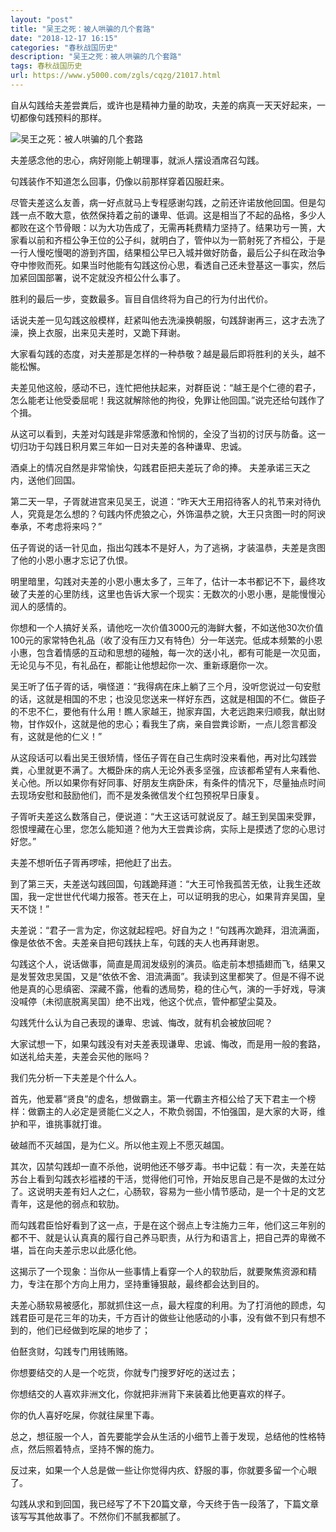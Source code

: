 ```yaml
---
layout: "post"
title: "吴王之死：被人哄骗的几个套路"
date: "2018-12-17 16:15"
categories: "春秋战国历史"
description: "吴王之死：被人哄骗的几个套路"
tags: 春秋战国历史
url: https://www.y5000.com/zgls/cqzg/21017.html
---
```






自从勾践给夫差尝粪后，或许也是精神力量的助攻，夫差的病真一天天好起来，一切都像句践预料的那样。

![吴王之死：被人哄骗的几个套路](/uploads/allimg/170505/6-1F505093R9147.JPG)

夫差感念他的忠心，病好刚能上朝理事，就派人摆设酒席召勾践。

句践装作不知道怎么回事，仍像以前那样穿着囚服赶来。

尽管夫差这么友善，病一好点就马上专程感谢勾践，之前还许诺放他回国。但是勾践一点不敢大意，依然保持着之前的谦卑、低调。这是相当了不起的品格，多少人都败在这个节骨眼：以为大功告成了，无需再耗费精力坚持了。结果功亏一篑，大家看以前和齐桓公争王位的公子纠，就明白了，管仲以为一箭射死了齐桓公，于是一行人慢吃慢喝的游到齐国，结果桓公早已入城并做好防备，最后公子纠在政治争夺中惨败而死。如果当时他能有勾践这份心思，看透自己还未登基这一事实，然后加紧回国部署，说不定就没齐桓公什么事了。

胜利的最后一步，变数最多。盲目自信终将为自己的行为付出代价。

话说夫差一见勾践这般模样，赶紧叫他去洗澡换朝服，句践辞谢再三，这才去洗了澡，换上衣服，出来见夫差时，又跪下拜谢。

大家看勾践的态度，对夫差那是怎样的一种恭敬？越是最后即将胜利的关头，越不能松懈。

夫差见他这般，感动不已，连忙把他扶起来，对群臣说：“越王是个仁德的君子，怎么能老让他受委屈呢！我这就解除他的拘役，免罪让他回国。”说完还给句践作了个揖。

从这可以看到，夫差对勾践是非常感激和怜悯的，全没了当初的讨厌与防备。这一切归功于勾践日积月累三年如一日对夫差的各种谦卑、忠诚。

酒桌上的情况自然是非常愉快，勾践君臣把夫差玩了命的捧。 夫差承诺三天之内，送他们回国。

第二天一早，子胥就进宫来见吴王，说道：“昨天大王用招待客人的礼节来对待仇人，究竟是怎么想的？句践内怀虎狼之心，外饰温恭之貌，大王只贪图一时的阿谀奉承，不考虑将来吗？”

伍子胥说的话一针见血，指出勾践本不是好人，为了逃祸，才装温恭，夫差是贪图了他的小恩小惠才忘记了仇恨。

明里暗里，勾践对夫差的小恩小惠太多了，三年了，估计一本书都记不下，最终攻破了夫差的心里防线，这里也告诉大家一个现实：无数次的小恩小惠，是能慢慢沁润人的感情的。

你想和一个人搞好关系，请他吃一次价值3000元的海鲜大餐，不如送他30次价值100元的家常特色礼品（收了没有压力又有特色）分一年送完。低成本频繁的小恩小惠，包含着情感的互动和思想的碰触，每一次的送小礼，都有可能是一次见面，无论见与不见，有礼品在，都能让他想起你一次、重新琢磨你一次。

吴王听了伍子胥的话，嗔怪道：“我得病在床上躺了三个月，没听您说过一句安慰的话，这就是相国的不忠；也没见您送来一样好东西，这就是相国的不仁。做臣子的不忠不仁，要他有什么用！瞧人家越王，抛家弃国，大老远跑来归顺我，献出财物，甘作奴仆，这就是他的忠心；看我生了病，亲自尝粪诊断，一点儿怨言都没有，这就是他的仁义！”

从这段话可以看出吴王很矫情，怪伍子胥在自己生病时没来看他，再对比勾践尝粪，心里就更不满了。大概卧床的病人无论外表多坚强，应该都希望有人来看他、关心他。所以如果你有好同事、好朋友生病卧床，有条件的情况下，尽量抽点时间去现场安慰和鼓励他们，而不是发条微信发个红包预祝早日康复。

子胥听夫差这么数落自己，便说道：“大王这话可就说反了。越王到吴国来受罪，怨恨埋藏在心里，您怎么能知道？他为大王尝粪诊病，实际上是摸透了您的心思讨好您。”

夫差不想听伍子胥再啰嗦，把他赶了出去。

到了第三天，夫差送勾践回国，句践跪拜道：“大王可怜我孤苦无依，让我生还故国，我一定世世代代竭力报答。苍天在上，可以证明我的忠心，如果背弃吴国，皇天不饶！”

夫差说：“君子一言为定，你这就起程吧。好自为之！”句践再次跪拜，泪流满面，像是依依不舍。夫差亲自把句践扶上车，句践的夫人也再拜谢恩。

勾践这个人，说话做事，简直是周润发级别的演员。临走前本想插翅而飞，结果又是发誓效忠吴国，又是“依依不舍、泪流满面”。我读到这里都笑了。但是不得不说他是真的心思缜密、深藏不露，他看的透局势，稳的住心气，演的一手好戏，导演没喊停（未彻底脱离吴国）绝不出戏，他这个优点，管仲都望尘莫及。

勾践凭什么认为自己表现的谦卑、忠诚、悔改，就有机会被放回呢？

大家试想一下，如果勾践没有对夫差表现谦卑、忠诚、悔改，而是用一般的套路，如送礼给夫差，夫差会买他的账吗？

我们先分析一下夫差是个什么人。

首先，他爱慕“贤良”的虚名，想做霸主。第一代霸主齐桓公给了天下君主一个榜样：做霸主的人必定是贤能仁义之人，不欺负弱国，不怕强国，是大家的大哥，维护和平，谁挑事就打谁。

破越而不灭越国，是为仁义。所以他主观上不愿灭越国。

其次，囚禁勾践却一直不杀他，说明他还不够歹毒。书中记载：有一次，夫差在姑苏台上看到勾践衣衫褴褛的干活，觉得他们可怜，开始反思自己是不是做的太过分了。这说明夫差有妇人之仁，心肠软，容易为一些小情节感动，是一个十足的文艺青年，这是他的弱点和软肋。

而勾践君臣恰好看到了这一点，于是在这个弱点上专注施力三年，他们这三年别的都不干、就是认认真真的履行自己养马职责，从行为和语言上，把自己弄的卑微不堪，旨在向夫差示忠以此感化他。

这揭示了一个现象：当你从一些事情上看穿一个人的软肋后，就要聚焦资源和精力，专注在那个方向上用力，坚持重锤狠敲，最终都会达到目的。

夫差心肠软易被感化，那就抓住这一点，最大程度的利用。为了打消他的顾虑，勾践君臣可是花三年的功夫，千方百计的做些让他感动的小事，没有做不到只有想不到的，他们已经做到吃屎的地步了；

伯噽贪财，勾践专门用钱贿赂。

你想要结交的人是一个吃货，你就专门搜罗好吃的送过去；

你想结交的人喜欢非洲文化，你就把非洲背下来装着比他更喜欢的样子。

你的仇人喜好吃屎，你就往屎里下毒。

总之，想征服一个人，首先要能学会从生活的小细节上善于发现，总结他的性格特点，然后照着特点，坚持不懈的施力。

反过来，如果一个人总是做一些让你觉得内疚、舒服的事，你就要多留一个心眼了。

勾践从求和到回国，我已经写了不下20篇文章，今天终于告一段落了，下篇文章该写写其他故事了。不然你们不腻我都腻了。
